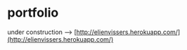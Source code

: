 # portfolio

under construction --> [http://elienvissers.herokuapp.com/](http://elienvissers.herokuapp.com/)
